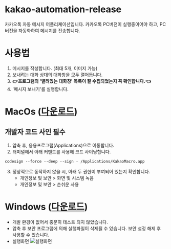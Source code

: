 # kakao-automation-release
카카오톡 자동 메시지 어플리케이션입니다.
카카오톡 PC버전이 실행중이어야 하고, PC버전을 자동화하여 메시지를 전송합니다. 

# 사용법
1. 메시지를 작성합니다. (최대 5개, 이미지 가능)
2. 보내려는 대화 상대의 대화창을 모두 열어둡니다.
3. **👉프로그램의 '열려있는 대화창' 목록이 잘 수집되었는지 꼭 확인합니다.👈**
4. '메시지 보내기'를 실행합니다.

# MacOs ([다운로드](https://github.com/jhcodelife/kakao-automation-release/blob/main/macos/KakaoMacro_v1.0.tar.gz))
## 개발자 코드 사인 필수 
1. 압축 후, 응용프로그램(Applications)으로 이동합니다.
2. 터미널에서 아래 커맨드를 사용해 코드 사이닝합니다.
```
codesign --force --deep --sign - /Applications/KakaoMacro.app
```
3. 정상적으로 동작하지 않을 시, 아래 두 권한이 부여되어 있는지 확인합니다.
   - 개인정보 및 보안 > 화면 및 시스템 녹음
   - 개인정보 및 보안 > 손쉬운 사용

# Windows ([다운로드]([https://github.com/jjhok/kakao-automation-release/tree/main/windows](https://github.com/jhcodelife/kakao-automation-release/blob/main/windows/KakaoMacro_v1.0_windows.zip)))
- 개발 환경이 없어서 충분히 테스트 되지 않았습니다. 
- 압축 후 보안 프로그램에 의해 실행파일이 삭제될 수 있습니다. 보안 설정 해제 후 사용할 수 있습니다.
- 실행화면
![실행화면](https://github.com/jjhok/kakao-automation-release/blob/main/windows/kakaoMacro_windows.gif?raw=true)
